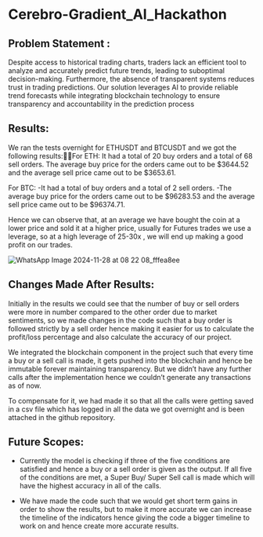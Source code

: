 # Cerebro-Gradient_AI_Hackathon

## Problem Statement : 
Despite access to historical trading charts, traders lack an efficient tool to analyze and accurately predict future trends, leading to suboptimal decision-making. Furthermore, the absence of transparent systems reduces trust in trading predictions. Our solution leverages AI to provide reliable trend forecasts while integrating blockchain technology to ensure transparency and accountability in the prediction process

## Results:
We ran the tests overnight for ETHUSDT and BTCUSDT and we got the following results:For ETH:
It had a total of 20 buy orders and a total of 68 sell orders.
The average buy price for the orders came out to be $3644.52 and the average sell price came out to be $3653.61.

For BTC:
-It had a total of  buy orders and a total of 2 sell orders.
-The average buy price for the orders came out to be $96283.53 and the average sell price came out to be $96374.71.

Hence we can observe that, at an average we have bought the coin at a lower price and sold it at a higher price, usually for Futures trades we use a leverage, so at a high leverage of 25-30x , we will end up making a good profit on our trades.

![WhatsApp Image 2024-11-28 at 08 22 08_fffea8ee](https://github.com/user-attachments/assets/12a5979f-8d4e-4cc2-b3a5-f973710495e5)

## Changes Made After Results:
Initially in the results we could see that the number of buy or sell orders were more in number compared to the other order due to market sentiments, so we made changes in the code such that a buy order is followed strictly by a sell order hence making it easier for us to calculate the profit/loss percentage and also calculate the accuracy of our project.

We integrated the blockchain component in the project such that every time a buy or a sell call is made, it gets pushed into the blockchain and hence be immutable forever maintaining transparency. But we didn’t have any further calls after the implementation hence we couldn’t generate any transactions as of now.

To compensate for it, we had made it so that all the calls were getting saved in a csv file which has logged in all the data we got overnight and is been attached in the github repository.

## Future Scopes:

- Currently the model is checking if three of the five conditions are satisfied and hence a buy or a sell order is given as the output. If all five of the conditions are met, a Super Buy/ Super Sell call is made which will have the highest accuracy in all of the calls.
  
- We have made the code such that we would get short term gains in order to show the results, but to make it more accurate we can increase the timeline of the indicators hence giving the code a bigger timeline to work on and hence create more accurate results.
